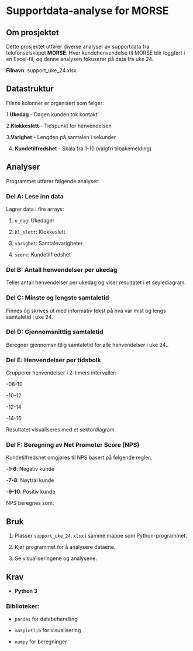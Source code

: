 # Supportdata-analyse for MORSE

## Om prosjektet

Dette prosjektet utfører diverse analyser av supportdata fra telefonselskapet **MORSE**. Hver kundehenvendelse til MORSE blir loggført i en Excel-fil, og denne analysen fokuserer på data fra uke 24.

**Filnavn**: support_uke_24.xlsx

## Datastruktur

Filens kolonner er organisert som følger:

1.**Ukedag** - Dagen kunden tok kontakt

2.**Klokkeslett** - Tidspunkt for henvendelsen

3.**Varighet** - Lengden på samtalen i sekunder

4. **Kundetilfredshet** - Skala fra 1-10 (valgfri tilbakemelding)

## Analyser

Programmet utfører følgende analyser:

### Del A: Lese inn data

Lagrer data i fire arrays:

1. `u_dag`: Ukedager

2. `kl_slett`: Klokkeslett

3. `varighet`: Samtalevarigheter

4. `score`: Kundetilfredshet

### Del B: Antall henvendelser per ukedag

Teller antall henvendelser per ukedag og viser resultatet i et søylediagram.

### Del C: Minste og lengste samtaletid

Finnes og skrives ut med informativ tekst på hva var mist og lengs samtaletid i uke 24.

### Del D: Gjennomsnittlig samtaletid

Beregner gjennomsnittlig samtaletid for alle henvendelser i uke 24..

### Del E: Henvendelser per tidsbolk

Grupperer henvendelser i 2-timers intervaller:

-08-10

-10-12

-12-14

-14-16

Resultatet visualiseres med et sektordiagram.

### Del F: Beregning av Net Promoter Score (NPS)

Kundetilfredshet omgjøres til NPS basert på følgende regler:

-**1-6**: Negativ kunde

-**7-8**: Nøytral kunde

-**9-10**: Positiv kunde

NPS beregnes som:


## Bruk

1. Plasser `support_uke_24.xlsx` i samme mappe som Python-programmet.

2. Kjør programmet for å analysere dataene.

3. Se visualiseringene og analysene.

## Krav

- **Python 3**

### Biblioteker:

- `pandas` for databehandling

- `matplotlib` for visualisering

- `numpy` for beregninger

